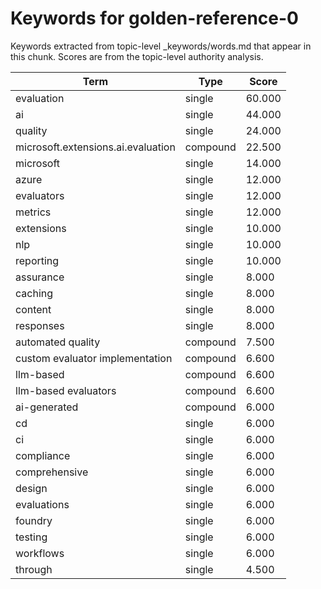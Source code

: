 # Keywords for golden-reference-0

Keywords extracted from topic-level _keywords/words.md that appear in this chunk.
Scores are from the topic-level authority analysis.

| Term | Type | Score |
|------|------|-------|
| evaluation | single | 60.000 |
| ai | single | 44.000 |
| quality | single | 24.000 |
| microsoft.extensions.ai.evaluation | compound | 22.500 |
| microsoft | single | 14.000 |
| azure | single | 12.000 |
| evaluators | single | 12.000 |
| metrics | single | 12.000 |
| extensions | single | 10.000 |
| nlp | single | 10.000 |
| reporting | single | 10.000 |
| assurance | single | 8.000 |
| caching | single | 8.000 |
| content | single | 8.000 |
| responses | single | 8.000 |
| automated quality | compound | 7.500 |
| custom evaluator implementation | compound | 6.600 |
| llm-based | compound | 6.600 |
| llm-based evaluators | compound | 6.600 |
| ai-generated | compound | 6.000 |
| cd | single | 6.000 |
| ci | single | 6.000 |
| compliance | single | 6.000 |
| comprehensive | single | 6.000 |
| design | single | 6.000 |
| evaluations | single | 6.000 |
| foundry | single | 6.000 |
| testing | single | 6.000 |
| workflows | single | 6.000 |
| through | single | 4.500 |
